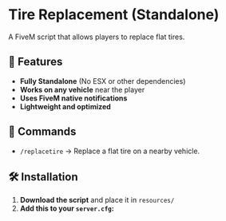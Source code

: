 # Tire Replacement (Standalone)
A FiveM script that allows players to replace flat tires.

## 🚀 Features
- **Fully Standalone** (No ESX or other dependencies)
- **Works on any vehicle** near the player
- **Uses FiveM native notifications**
- **Lightweight and optimized**

## 📜 Commands
- `/replacetire` → Replace a flat tire on a nearby vehicle.

## 🛠 Installation
1. **Download the script** and place it in `resources/`
2. **Add this to your `server.cfg`:**
